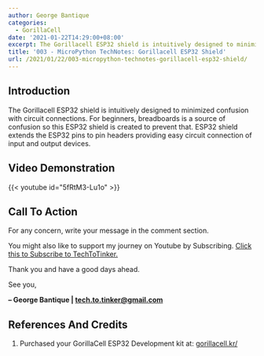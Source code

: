 ```yaml
---
author: George Bantique
categories:
  - GorillaCell
date: '2021-01-22T14:29:00+08:00'
excerpt: The Gorillacell ESP32 shield is intuitively designed to minimized confusion with circuit connections. For beginners, breadboards is a source of confusion so this ESP32 shield is created to prevent that. ESP32 shield extends the ESP32 pins to pin headers providing easy circuit connection of input and output devices.
title: '003 - MicroPython TechNotes: Gorillacell ESP32 Shield'
url: /2021/01/22/003-micropython-technotes-gorillacell-esp32-shield/
---
```


## **Introduction**

The Gorillacell ESP32 shield is intuitively designed to minimized confusion with circuit connections. For beginners, breadboards is a source of confusion so this ESP32 shield is created to prevent that. ESP32 shield extends the ESP32 pins to pin headers providing easy circuit connection of input and output devices.

## **Video Demonstration**

{{< youtube id="5fRtM3-Lu1o" >}}

## **Call To Action**

For any concern, write your message in the comment section.

You might also like to support my journey on Youtube by Subscribing. [Click this to Subscribe to TechToTinker.](https://www.youtube.com/c/TechToTinker?sub_confirmation=1)

Thank you and have a good days ahead.

See you,

**– George Bantique | tech.to.tinker@gmail.com**

## **References And Credits**

1. Purchased your GorillaCell ESP32 Development kit at: 
[gorillacell.kr/](http://gorillacell.kr/)

